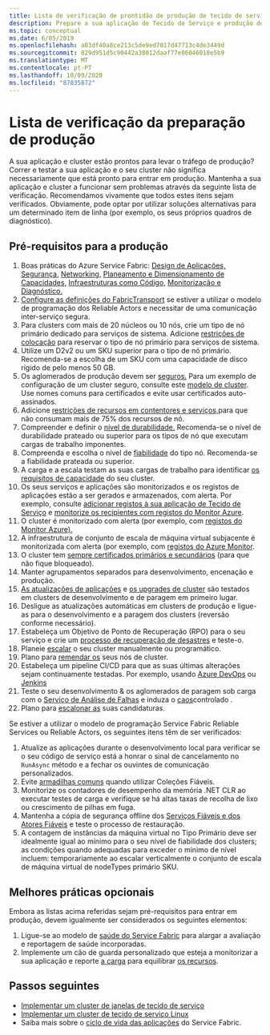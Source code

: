 ```yaml
---
title: Lista de verificação de prontidão de produção de tecido de serviço Azure
description: Prepare a sua aplicação de Tecido de Serviço e produção de clusters seguindo as melhores práticas.
ms.topic: conceptual
ms.date: 6/05/2019
ms.openlocfilehash: a03df40a8ce213c5de9ed7017d47713c4de3449d
ms.sourcegitcommit: 829d951d5c90442a38012daaf77e86046018e5b9
ms.translationtype: MT
ms.contentlocale: pt-PT
ms.lasthandoff: 10/09/2020
ms.locfileid: "87835872"
---
```

# <a name="production-readiness-checklist"></a>Lista de verificação da preparação de produção

A sua aplicação e cluster estão prontos para levar o tráfego de produção? Correr e testar a sua aplicação e o seu cluster não significa necessariamente que está pronto para entrar em produção. Mantenha a sua aplicação e cluster a funcionar sem problemas através da seguinte lista de verificação. Recomendamos vivamente que todos estes itens sejam verificados. Obviamente, pode optar por utilizar soluções alternativas para um determinado item de linha (por exemplo, os seus próprios quadros de diagnóstico).


## <a name="prerequisites-for-production"></a>Pré-requisitos para a produção
1. Boas práticas do Azure Service Fabric: [Design de Aplicações,](./service-fabric-best-practices-applications.md) [Segurança,](./service-fabric-best-practices-security.md) [Networking,](./service-fabric-best-practices-networking.md) [Planeamento e Dimensionamento de Capacidades,](./service-fabric-best-practices-capacity-scaling.md) [Infraestruturas como Código,](./service-fabric-best-practices-infrastructure-as-code.md) [Monitorização e Diagnóstico.](./service-fabric-best-practices-monitoring.md) 
1. [Configure as definições do FabricTransport](./service-fabric-reliable-actors-fabrictransportsettings.md) se estiver a utilizar o modelo de programação dos Reliable Actors e necessitar de uma comunicação inter-serviço segura.
1. Para clusters com mais de 20 núcleos ou 10 nós, crie um tipo de nó primário dedicado para serviços de sistema. Adicione [restrições de colocação](service-fabric-cluster-resource-manager-advanced-placement-rules-placement-policies.md) para reservar o tipo de nó primário para serviços de sistema.
1. Utilize um D2v2 ou um SKU superior para o tipo de nó primário. Recomenda-se a escolha de um SKU com uma capacidade de disco rígido de pelo menos 50 GB.
1. Os aglomerados de produção devem ser [seguros.](service-fabric-cluster-security.md) Para um exemplo de configuração de um cluster seguro, consulte este [modelo de cluster](https://github.com/Azure-Samples/service-fabric-cluster-templates/tree/master/7-VM-Windows-3-NodeTypes-Secure-NSG). Use nomes comuns para certificados e evite usar certificados auto-assinados.
1. Adicione [restrições de recursos em contentores e serviços,](service-fabric-resource-governance.md)para que não consumam mais de 75% dos recursos de nó. 
1. Compreender e definir o [nível de durabilidade.](service-fabric-cluster-capacity.md#durability-characteristics-of-the-cluster) Recomenda-se o nível de durabilidade prateado ou superior para os tipos de nó que executam cargas de trabalho imponentes.
1. Compreenda e escolha o nível de [fiabilidade](service-fabric-cluster-capacity.md#reliability-characteristics-of-the-cluster) do tipo nó. Recomenda-se a fiabilidade prateada ou superior.
1. A carga e a escala testam as suas cargas de trabalho para identificar [os requisitos de capacidade](service-fabric-cluster-capacity.md) do seu cluster. 
1. Os seus serviços e aplicações são monitorizados e os registos de aplicações estão a ser gerados e armazenados, com alerta. Por exemplo, consulte [adicionar registos à sua aplicação de Tecido de Serviço](service-fabric-how-to-diagnostics-log.md) e [monitorize os recipientes com registos do Monitor Azure](service-fabric-diagnostics-oms-containers.md).
1. O cluster é monitorizado com alerta (por exemplo, com [registos do Monitor Azure).](service-fabric-diagnostics-event-analysis-oms.md) 
1. A infraestrutura de conjunto de escala de máquina virtual subjacente é monitorizada com alerta (por exemplo, com [registos do Azure Monitor](service-fabric-diagnostics-oms-agent.md).
1. O cluster tem [sempre certificados primários e secundários](service-fabric-cluster-security-update-certs-azure.md) (para que não fique bloqueado).
1. Manter agrupamentos separados para desenvolvimento, encenação e produção. 
1. [As atualizações de aplicações](service-fabric-application-upgrade.md) e [os upgrades de cluster](service-fabric-tutorial-upgrade-cluster.md) são testados em clusters de desenvolvimento e de paragem em primeiro lugar. 
1. Desligue as atualizações automáticas em clusters de produção e ligue-as para o desenvolvimento e a paragem dos clusters (reversão conforme necessário). 
1. Estabeleça um Objetivo de Ponto de Recuperação (RPO) para o seu serviço e crie um [processo de recuperação de desastres](service-fabric-disaster-recovery.md) e teste-o.
1. Planeie [escalar](service-fabric-cluster-scaling.md) o seu cluster manualmente ou programático.
1. Plano para [remendar os](service-fabric-patch-orchestration-application.md) seus nós de cluster. 
1. Estabeleça um pipeline CI/CD para que as suas últimas alterações sejam continuamente testadas. Por exemplo, usando [Azure DevOps](service-fabric-tutorial-deploy-app-with-cicd-vsts.md) ou [Jenkins](/azure/developer/jenkins/deploy-to-service-fabric-cluster)
1. Teste o seu desenvolvimento & os aglomerados de paragem sob carga com o [Serviço de Análise de Falhas](service-fabric-testability-overview.md) e induza o [caos](service-fabric-controlled-chaos.md)controlado . 
1. Plano para [escalonar as](service-fabric-concepts-scalability.md) suas candidaturas. 


Se estiver a utilizar o modelo de programação Service Fabric Reliable Services ou Reliable Actors, os seguintes itens têm de ser verificados:
1. Atualize as aplicações durante o desenvolvimento local para verificar se o seu código de serviço está a honrar o sinal de cancelamento no `RunAsync` método e a fechar os ouvintes de comunicação personalizados.
1. Evite [armadilhas comuns](service-fabric-work-with-reliable-collections.md) quando utilizar Coleções Fiáveis.
1. Monitorize os contadores de desempenho da memória .NET CLR ao executar testes de carga e verifique se há altas taxas de recolha de lixo ou crescimento de pilhas em fuga.
1. Mantenha a cópia de segurança offline dos [Serviços Fiáveis e dos Atores Fiáveis](service-fabric-reliable-services-backup-restore.md) e teste o processo de restauração.
1. A contagem de instâncias da máquina virtual no Tipo Primário deve ser idealmente igual ao mínimo para o seu nível de fiabilidade dos clusters; as condições quando adequadas para exceder o mínimo de nível incluem: temporariamente ao escalar verticalmente o conjunto de escala de máquina virtual de nodeTypes primário SKU.

## <a name="optional-best-practices"></a>Melhores práticas opcionais

Embora as listas acima referidas sejam pré-requisitos para entrar em produção, devem igualmente ser considerados os seguintes elementos:
1. Ligue-se ao modelo de [saúde do Service Fabric](service-fabric-health-introduction.md) para alargar a avaliação e reportagem de saúde incorporadas.
1. Implemente um cão de guarda personalizado que esteja a monitorizar a sua aplicação e reporte [a carga](service-fabric-cluster-resource-manager-metrics.md) para equilibrar [os recursos](service-fabric-cluster-resource-manager-balancing.md). 


## <a name="next-steps"></a>Passos seguintes
* [Implementar um cluster de janelas de tecido de serviço](service-fabric-tutorial-create-vnet-and-windows-cluster.md)
* [Implementar um cluster de tecido de serviço Linux](service-fabric-tutorial-create-vnet-and-linux-cluster.md)
* Saiba mais sobre o [ciclo de vida das aplicações](service-fabric-application-lifecycle.md) do Service Fabric.